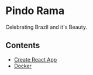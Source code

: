 # Pindo Rama

Celebrating Brazil and it's Beauty.

## Contents

- [Create React App](./docs/create-react-app-readme.md)
- [Docker](./docs/docker.md)
